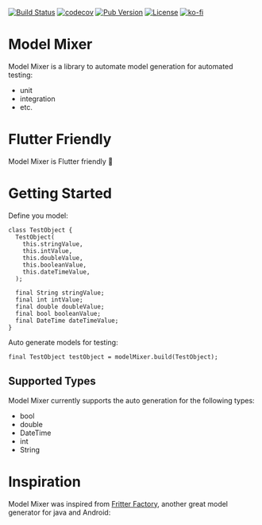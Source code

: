 [![Build Status](https://travis-ci.com/HelloCuriosity/model-mixer.svg?token=aWjqMgk11pxLTM3tzaxw&branch=master)](https://travis-ci.com/HelloCuriosity/model-mixer)
[![codecov](https://codecov.io/gh/HelloCuriosity/model-mixer/branch/master/graph/badge.svg)](https://codecov.io/gh/HelloCuriosity/model-mixer)
[![Pub Version](https://img.shields.io/pub/v/model_mixer?color=blue)](https://pub.dev/packages/model_mixer)
[![License](https://img.shields.io/dub/l/vibe-d.svg)](https://github.com/HelloCuriosity/model-mixer/blob/master/LICENSE)
[![ko-fi](https://img.shields.io/badge/donate%20on-Ko--fi-blue.svg)](https://ko-fi.com/U7U4L9F5)

# Model Mixer
Model Mixer is a library to automate model generation for automated testing:
- unit
- integration
- etc.

# Flutter Friendly
Model Mixer is Flutter friendly 🚀

# Getting Started
Define you model:
```
class TestObject {
  TestObject(
    this.stringValue,
    this.intValue,
    this.doubleValue,
    this.booleanValue,
    this.dateTimeValue,
  );

  final String stringValue;
  final int intValue;
  final double doubleValue;
  final bool booleanValue;
  final DateTime dateTimeValue;
}
```

Auto generate models for testing:
```
final TestObject testObject = modelMixer.build(TestObject);

```

## Supported Types
Model Mixer currently supports the auto generation for the following types:
* bool
* double
* DateTime
* int
* String 

# Inspiration
Model Mixer was inspired from [Fritter Factory](https://github.com/equinox-one/fritterfactory), another great model generator for java and Android: 
